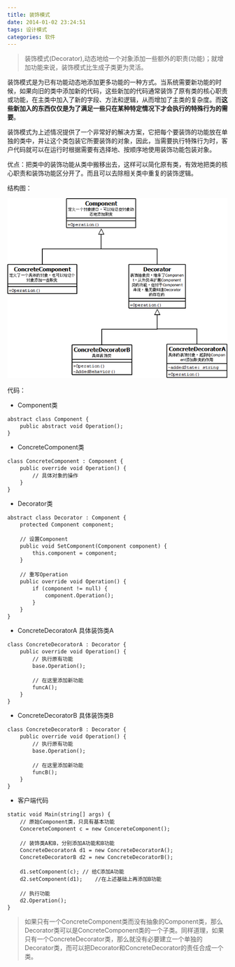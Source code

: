 ```yaml
---
title: 装饰模式
date: 2014-01-02 23:24:51
tags: 设计模式
categories: 软件
---
```


>装饰模式(Decorator),动态地给一个对象添加一些额外的职责(功能)；就增加功能来说，装饰模式比生成子类更为灵活。

装饰模式是为已有功能动态地添加更多功能的一种方式。当系统需要新功能的时候，如果向旧的类中添加新的代码，这些新加的代码通常装饰了原有类的核心职责或功能，在主类中加入了新的字段、方法和逻辑，从而增加了主类的复杂度。而**这些新加入的东西仅仅是为了满足一些只在某种特定情况下才会执行的特殊行为的需要**。

装饰模式为上述情况提供了一个非常好的解决方案，它把每个要装饰的功能放在单独的类中，并让这个类包装它所要装饰的对象，因此，当需要执行特殊行为时，客户代码就可以在运行时根据需要有选择地、按顺序地使用装饰功能包装对象。

优点：把类中的装饰功能从类中搬移出去，这样可以简化原有类，有效地把类的核心职责和装饰功能区分开了。而且可以去除相关类中重复的装饰逻辑。


结构图：


![Image Title](/images/2014-01-03/decorator.png)


代码：

* Component类
```
abstract class Component {
    public abstract void Operation();
}
```

* ConcreteComponent类
```
class ConcreteComponent : Component {
    public override void Operation() {
        // 具体对象的操作
    }
}
```

* Decorator类
```
abstract class Decorator : Component {
    protected Component component;
    
    // 设置Component
    public void SetComponent(Component component) {
        this.component = component;
    }
    
    // 重写Operation
    public override void Operation() {
        if (component != null) {
            component.Operation();
        }
    }
}
```

* ConcreteDecoratorA 具体装饰类A
```
class ConcreteDecoratorA : Decorator { 
    public override void Operation() {
        // 执行原有功能
        base.Operation();
        
        // 在这里添加新功能
        funcA();
    }
}
```

* ConcreteDecoratorB 具体装饰类B
```
class ConcreteDecoratorB : Decorator { 
    public override void Operation() {
        // 执行原有功能
        base.Operation();
        
        // 在这里添加新功能
        funcB();
    }
}
```

* 客户端代码
```
static void Main(string[] args) {
    // 原始Component类，只具有基本功能
    ConcereteComponent c = new ConcereteComponent();
    
    // 装饰类A和B，分别添加A功能和B功能
    ConcreteDecoratorA d1 = new ConcreteDecoratorA();
    ConcreteDecoratorB d2 = new ConcreteDecoratorB();

    d1.setComponent(c); // 给C添加A功能
    d2.setComponent(d1);    //在上述基础上再添加B功能
    
    // 执行功能
    d2.Operation();
}
```

>如果只有一个ConcreteComponent类而没有抽象的Component类，那么Decorator类可以是ConcreteComponent类的一个子类。同样道理，如果只有一个ConcreteDecorator类，那么就没有必要建立一个单独的Decorator类，而可以把Decorator和ConcreteDecorator的责任合成一个类。